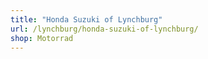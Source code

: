 ```yaml
---
title: "Honda Suzuki of Lynchburg"
url: /lynchburg/honda-suzuki-of-lynchburg/
shop: Motorrad
---
```


